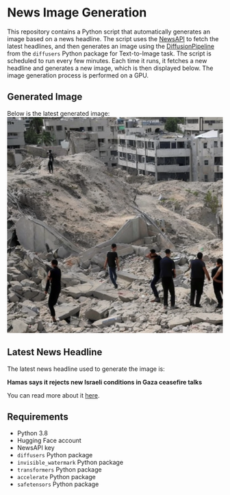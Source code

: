 # News Image Generation
This repository contains a Python script that automatically generates an image based on a news headline. The script uses the [NewsAPI](https://newsapi.org/) to fetch the latest headlines, and then generates an image using the [DiffusionPipeline](https://github.com/huggingface/diffusers) from the `diffusers` Python package for Text-to-Image task.
The script is scheduled to run every few minutes. Each time it runs, it fetches a new headline and generates a new image, which is then displayed below. The image generation process is performed on a GPU.

## Generated Image
Below is the latest generated image:
![Generated Image](image.png)

## Latest News Headline
The latest news headline used to generate the image is:

**Hamas says it rejects new Israeli conditions in Gaza ceasefire talks**

You can read more about it [here](https://news.google.com/rss/articles/CBMiuwFBVV95cUxObXhfVkVuZWdDWkFZTnp6ai1WSGdqeVJNTWRvZllRa2czejRsNXNHQ254Y05HM3RmaFJGelJBd3BHTVg0UG1oWEs5QlhhZ0R3WHhxUG9IdlBKVDFCZFNNZENlaEtOQzU2LWxfeUs5UlRPWUhtS2tSNU83RXFtNGdxeUN2M3dwM3N5WVo3TER6UW42VkJvdDduRGtnOFR6ZVVLdzljY29IeXNmS3A1NlY0UEU4Q0hBQ21ZR2NB?oc=5).

## Requirements
- Python 3.8
- Hugging Face account
- NewsAPI key
- `diffusers` Python package
- `invisible_watermark` Python package
- `transformers` Python package
- `accelerate` Python package
- `safetensors` Python package

